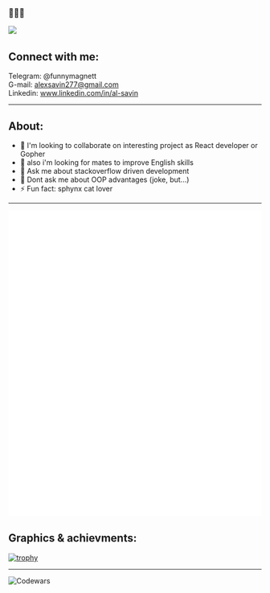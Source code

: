 
### 👋👋👋


 ![](https://komarev.com/ghpvc/?username=SashaSavin&style=flat-square)
 


## Connect with me:<br>

Telegram: @funnymagnett <br>
G-mail: alexsavin277@gmail.com <br>
Linkedin: www.linkedin.com/in/al-savin <br>
<hr>

## About:<br>
- 👯 I'm looking to collaborate on interesting project as React developer or Gopher<br>
- 👯 also i'm looking for mates to improve English skills<br>
- 💬 Ask me about stackoverflow driven development <br>
- 💬 Dont ask me about OOP advantages  (joke, but...)  <br>
- ⚡ Fun fact: sphynx cat lover <br>
<hr>

<!-- If you're using "main" as default branch -->
![Metrics](https://github.com/SashaSavin/SashaSavin/blob/main/github-metrics.svg)

## Graphics & achievments:<br>

[![trophy](https://github-profile-trophy.vercel.app/?username=SashaSavin&column=3&margin-w=15&margin-h=15&theme=tokyonight)](https://github.com/ryo-ma/github-profile-trophy)
<hr>

 ![Codewars](https://www.codewars.com/users/al-25/badges/large)
 

